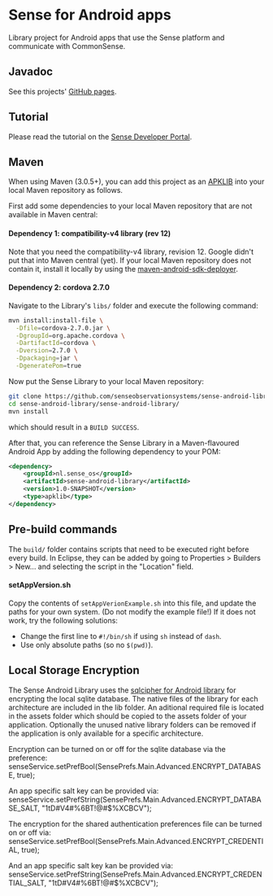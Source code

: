 # Sense for Android apps

Library project for Android apps that use the Sense platform and communicate with CommonSense.

## Javadoc

See this projects' [GitHub pages](http://senseobservationsystems.github.com/sense-android-library).

## Tutorial

Please read the tutorial on the [Sense Developer Portal](http://developer.sense-os.nl/Libraries/Android).

## Maven

When using Maven (3.0.5+), you can add this project as an 
[APKLIB](https://code.google.com/p/maven-android-plugin/wiki/ApkLib)
into your local Maven repository as follows.

First add some dependencies to your local Maven repository that are not available 
in Maven central:

#### Dependency 1: compatibility-v4 library (rev 12)

Note that you need the compatibility-v4 library, revision 12. Google didn't put that 
into Maven central (yet). If your local Maven repository does not contain it, install 
it locally by using the 
[maven-android-sdk-deployer](https://github.com/mosabua/maven-android-sdk-deployer).

#### Dependency 2: cordova 2.7.0

Navigate to the Library's `libs/` folder and execute the following command:

```bash
mvn install:install-file \
  -Dfile=cordova-2.7.0.jar \
  -DgroupId=org.apache.cordova \
  -DartifactId=cordova \
  -Dversion=2.7.0 \
  -Dpackaging=jar \
  -DgeneratePom=true
```
Now put the Sense Library to your local Maven repository:

```bash
git clone https://github.com/senseobservationsystems/sense-android-library
cd sense-android-library/sense-android-library/
mvn install
```
which should result in a `BUILD SUCCESS`.

After that, you can reference the Sense Library in a Maven-flavoured Android App 
by adding the following dependency to your POM:

```xml
<dependency> 
    <groupId>nl.sense_os</groupId> 
    <artifactId>sense-android-library</artifactId> 
    <version>1.0-SNAPSHOT</version> 
    <type>apklib</type>
</dependency>
```

## Pre-build commands

The `build/` folder contains scripts that need to be executed right before every build.
In Eclipse, they can be added by going to Properties > Builders > New... and selecting the script in the "Location" field.

#### setAppVersion.sh
Copy the contents of `setAppVerionExample.sh` into this file, and update the paths for your own system. (Do not modify the example file!)
If it does not work, try the following solutions:
- Change the first line to `#!/bin/sh` if using `sh` instead of `dash`.
- Use only absolute paths (so no `$(pwd)`).

## Local Storage Encryption

The Sense Android Library uses the [sqlcipher for Android library](https://www.zetetic.net/sqlcipher/sqlcipher-for-android/) for encrypting the local sqlite database.
The native files of the library for each architecture are included in the lib folder. An aditional required file is located in the assets folder which should be copied to the assets folder of your application.
Optionally the unused native library folders can be removed if the application is only available for a specific architecture.

Encryption can be turned on or off for the sqlite database via the preference:
senseService.setPrefBool(SensePrefs.Main.Advanced.ENCRYPT_DATABASE, true);

An app specific salt key can be provided via:
senseService.setPrefString(SensePrefs.Main.Advanced.ENCRYPT_DATABASE_SALT, "1tD#V4#%6BT!@#$%XCBCV");

The encryption for the shared authentication preferences file can be turned on or off via:
senseService.setPrefBool(SensePrefs.Main.Advanced.ENCRYPT_CREDENTIAL, true);

And an app specific salt key kan be provided via:
senseService.setPrefString(SensePrefs.Main.Advanced.ENCRYPT_CREDENTIAL_SALT, "1tD#V4#%6BT!@#$%XCBCV");
